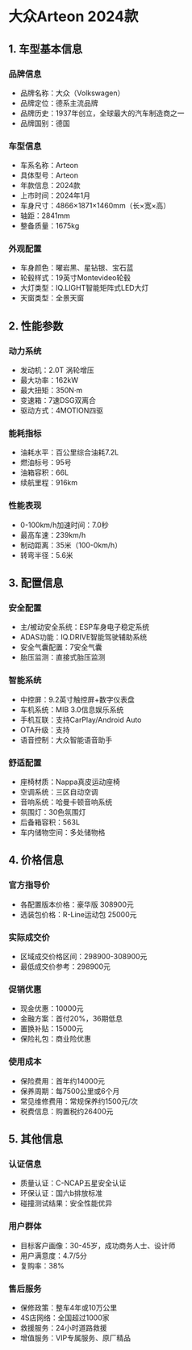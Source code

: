 # 大众Arteon 2024款

## 1. 车型基本信息
### 品牌信息
- 品牌名称：大众（Volkswagen）
- 品牌定位：德系主流品牌
- 品牌历史：1937年创立，全球最大的汽车制造商之一
- 品牌国别：德国

### 车型信息
- 车系名称：Arteon
- 具体型号：Arteon
- 年款信息：2024款
- 上市时间：2024年1月
- 车身尺寸：4866×1871×1460mm（长×宽×高）
- 轴距：2841mm
- 整备质量：1675kg

### 外观配置
- 车身颜色：曜岩黑、星钻银、宝石蓝
- 轮毂样式：19英寸Montevideo轮毂
- 大灯类型：IQ.LIGHT智能矩阵式LED大灯
- 天窗类型：全景天窗

## 2. 性能参数
### 动力系统
- 发动机：2.0T 涡轮增压
- 最大功率：162kW
- 最大扭矩：350N·m
- 变速箱：7速DSG双离合
- 驱动方式：4MOTION四驱

### 能耗指标
- 油耗水平：百公里综合油耗7.2L
- 燃油标号：95号
- 油箱容积：66L
- 续航里程：916km

### 性能表现
- 0-100km/h加速时间：7.0秒
- 最高车速：239km/h
- 制动距离：35米（100-0km/h）
- 转弯半径：5.6米

## 3. 配置信息
### 安全配置
- 主/被动安全系统：ESP车身电子稳定系统
- ADAS功能：IQ.DRIVE智能驾驶辅助系统
- 安全气囊配置：7安全气囊
- 胎压监测：直接式胎压监测

### 智能系统
- 中控屏：9.2英寸触控屏+数字仪表盘
- 车机系统：MIB 3.0信息娱乐系统
- 手机互联：支持CarPlay/Android Auto
- OTA升级：支持
- 语音控制：大众智能语音助手

### 舒适配置
- 座椅材质：Nappa真皮运动座椅
- 空调系统：三区自动空调
- 音响系统：哈曼卡顿音响系统
- 氛围灯：30色氛围灯
- 后备箱容积：563L
- 车内储物空间：多处储物格

## 4. 价格信息
### 官方指导价
- 各配置版本价格：豪华版 308900元
- 选装包价格：R-Line运动包 25000元

### 实际成交价
- 区域成交价格区间：298900-308900元
- 最低成交价参考：298900元

### 促销优惠
- 现金优惠：10000元
- 金融方案：首付20%，36期低息
- 置换补贴：15000元
- 保险礼包：商业险优惠

### 使用成本
- 保险费用：首年约14000元
- 保养周期：每7500公里或6个月
- 常见维修费用：常规保养约1500元/次
- 税费信息：购置税约26400元

## 5. 其他信息
### 认证信息
- 质量认证：C-NCAP五星安全认证
- 环保认证：国六b排放标准
- 碰撞测试结果：安全性能优异

### 用户群体
- 目标客户画像：30-45岁，成功商务人士、设计师
- 用户满意度：4.7/5分
- 复购率：38%

### 售后服务
- 保修政策：整车4年或10万公里
- 4S店网络：全国超过1000家
- 救援服务：24小时道路救援
- 增值服务：VIP专属服务、原厂精品